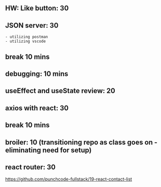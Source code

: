 ## HW: Like button: 30

## JSON server: 30
    - utilizing postman
    - utilizing vscode

## break 10 mins

## debugging: 10 mins

## useEffect and useState review: 20

## axios with react: 30

## break 10 mins

## broiler: 10 (transitioning repo as class goes on - eliminating need for setup)

## react router: 30
https://github.com/punchcode-fullstack/19-react-contact-list